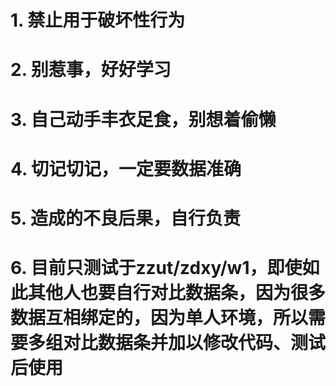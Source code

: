 # 1. 禁止用于破坏性行为

# 2. 别惹事，好好学习

# 3. 自己动手丰衣足食，别想着偷懒

# 4. 切记切记，一定要数据准确

# 5. 造成的不良后果，自行负责

# 6. 目前只测试于zzut/zdxy/w1，即使如此其他人也要自行对比数据条，因为很多数据互相绑定的，因为单人环境，所以需要多组对比数据条并加以修改代码、测试后使用
